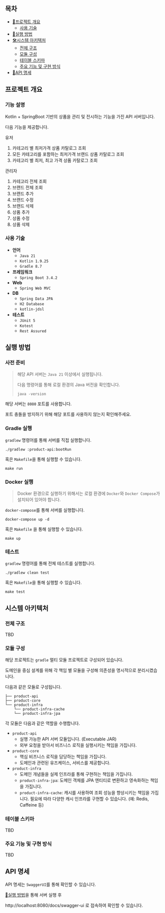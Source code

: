 ## 목차

- [📍프로젝트 개요](#프로젝트-개요)
    - [사용 기술](#사용-기술)
- [🚀실행 방법](#실행-방법)
- [🛠️시스템 아키텍처](#시스템-아키텍처)
    - [전체 구조](#전체-구조)
    - [모듈 구성](#모듈-구성)
    - [테이블 스키마](#테이블-스키마)
    - [주요 기능 및 구현 방식](#주요-기능-및-구현-방식)
- [📝API 명세](#api-명세)

## 프로젝트 개요

### 기능 설명

Kotlin + SpringBoot 기반의 상품을 관리 및 전시하는 기능을 가진 API 서버입니다.

다음 기능을 제공합니다.

유저
1. 카테고리 별 최저가격 상품 카탈로그 조회
2. 모든 카테고리를 포함하는 최저가격 브랜드 상품 카탈로그 조회
3. 카테고리 별 최저, 최고 가격 상품 카탈로그 조회

관리자
1. 카테고리 전체 조회
2. 브랜드 전체 조회
3. 브랜드 추가
4. 브랜드 수정
5. 브랜드 삭제
6. 상품 추가
7. 상품 수정
8. 상품 삭제

### 사용 기술

- **언어**
    - `Java 21`
    - `Kotlin 1.9.25`
    - `Gradle 8.7`
- **프레임워크**
    - `Spring Boot 3.4.2`
- **Web**
    - `Spring Web MVC`
- **DB**
    - `Spring Data JPA`
    - `H2 Database`
    - `kotlin-jdsl`
- **테스트**
    - `JUnit 5`
    - `Kotest`
    - `Rest Assured`

## 실행 방법

### 사전 준비
> 해당 API 서버는 `Java 21` 이상에서 실행됩니다.
>
> 다음 명령어를 통해 로컬 환경의 Java 버전을 확인합니다.
>
> ```shell
> java -version
> ```

해당 서버는 `8080` 포트를 사용합니다.

포트 충돌을 방지하기 위해 해당 포트를 사용하지 않는지 확인해주세요.

### Gradle 실행

`gradlew` 명령어를 통해 서버를 직접 실행합니다.

```shell
./gradlew :product-api:bootRun
```

혹은 `Makefile`을 통해 실행할 수 있습니다.

```shell
make run
```

### Docker 실행

> Docker 환경으로 실행하기 위해서는 로컬 환경에 `Docker`와 `Docker Compose`가 설치되어 있어야 합니다.

`docker-compose`를 통해 서버를 실행합니다.

```shell
docker-compose up -d
```

혹은 `Makefile` 을 통해 실행할 수 있습니다.

```shell
make up
```

### 테스트

`gradlew` 명령어를 통해 전체 테스트를 실행합니다.

```shell
./gradlew clean test
```

혹은 `Makefile`을 통해 실행할 수 있습니다.

```shell
make test
```

## 시스템 아키텍처

### 전체 구조

TBD

### 모듈 구성

해당 프로젝트는 `gradle` 멀티 모듈 프로젝트로 구성되어 있습니다.

도메인을 중심 설계를 위해 각 책임 별 모듈을 구성해 의존성을 명시적으로 분리시켰습니다.

다음과 같은 모듈로 구성됩니다.

```
├── product-api
├── product-core
└── product-infra
    └── product-infra-cache
    └── product-infra-jpa
```

각 모듈은 다음과 같은 역할을 수행합니다.

- `product-api`
    - 실행 가능한 API 서버 모듈입니다. (Executable JAR)
    - 외부 요청을 받아서 비즈니스 로직을 실행시키는 책임을 가집니다.
- `product-core`
    - 핵심 비즈니스 로직을 담당하는 책임을 가집니다.
    - 도메인과 관련된 유즈케이스, 서비스를 제공합니다.
- `product-infra`
    - 도메인 개념들을 실제 인프라를 통해 구현하는 책임을 가집니다.
    - `product-infra-jpa`: 도메인 객체를 JPA 엔티티로 변환하고 영속화하는 책임을 가집니다.
    - `product-infra-cache`: 캐시를 사용하여 조회 성능을 향상시키는 책임을 가집니다. 필요에 따라 다양한 캐시 인프라를 구현할 수 있습니다. (예: Redis, Caffeine 등)

### 테이블 스키마

TBD

### 주요 기능 및 구현 방식
TBD

## API 명세

API 명세는 `SwaggerUI`를 통해 확인할 수 있습니다.

[🚀실행 방법](#실행-방법)을 통해 서버 실행 후 

http://localhost:8080/docs/swagger-ui 로 접속하여 확인할 수 있습니다.